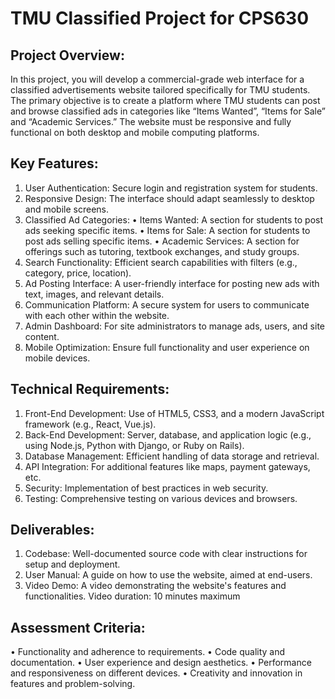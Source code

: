 # TMU Classified Project for CPS630

## Project Overview:
In this project, you will develop a commercial-grade web interface for a classified
advertisements website tailored specifically for TMU students. The primary objective is
to create a platform where TMU students can post and browse classified ads in
categories like “Items Wanted”, “Items for Sale” and “Academic Services.” The website
must be responsive and fully functional on both desktop and mobile computing
platforms.


## Key Features:
1. User Authentication: Secure login and registration system for students.
2. Responsive Design: The interface should adapt seamlessly to desktop and
mobile screens.
3. Classified Ad Categories:
• Items Wanted: A section for students to post ads seeking specific items.
• Items for Sale: A section for students to post ads selling specific items.
• Academic Services: A section for offerings such as tutoring, textbook
exchanges, and study groups.
4. Search Functionality: Efficient search capabilities with filters (e.g., category,
price, location).
5. Ad Posting Interface: A user-friendly interface for posting new ads with text,
images, and relevant details.
6. Communication Platform: A secure system for users to communicate with each
other within the website.
7. Admin Dashboard: For site administrators to manage ads, users, and site
content.
8. Mobile Optimization: Ensure full functionality and user experience on mobile
devices.


## Technical Requirements:
1. Front-End Development: Use of HTML5, CSS3, and a modern JavaScript
framework (e.g., React, Vue.js).
2. Back-End Development: Server, database, and application logic (e.g., using
Node.js, Python with Django, or Ruby on Rails).
3. Database Management: Efficient handling of data storage and retrieval.
4. API Integration: For additional features like maps, payment gateways, etc.
5. Security: Implementation of best practices in web security.
6. Testing: Comprehensive testing on various devices and browsers.


## Deliverables:
1. Codebase: Well-documented source code with clear instructions for setup and
deployment.
2. User Manual: A guide on how to use the website, aimed at end-users.
3. Video Demo: A video demonstrating the website's features and functionalities.
Video duration: 10 minutes maximum


## Assessment Criteria:
• Functionality and adherence to requirements.
• Code quality and documentation.
• User experience and design aesthetics.
• Performance and responsiveness on different devices.
• Creativity and innovation in features and problem-solving.
